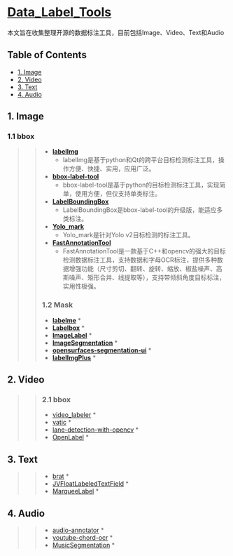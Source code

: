 # [Data_Label_Tools](https://github.com/mingx9527/Data_Label_Tools)
本文旨在收集整理开源的数据标注工具，目前包括Image、Video、Text和Audio

## Table of Contents
- [1. Image](#Image)
- [2. Video](#Video)
- [3. Text](#Text)
- [4. Audio](#Audio)

## <a name="Image"></a>1. Image
 ### 1.1 bbox
>> - **[labelImg](https://github.com/tzutalin/labelImg)**
>>    * labelImg是基于python和Qt的跨平台目标检测标注工具，操作方便、快捷、实用，应用广泛。
>> - **[bbox-label-tool](https://github.com/puzzledqs/BBox-Label-Tool)**
>>    * bbox-label-tool是基于python的目标检测标注工具，实现简单，使用方便，但仅支持单类标注。 
>> - **[LabelBoundingBox](https://github.com/hjptriplebee/LabelBoundingBox)**
>>    * LabelBoundingBox是bbox-label-tool的升级版，能适应多类标注。
>> - **[Yolo_mark](https://github.com/AlexeyAB/Yolo_mark)**
>>    * Yolo_mark是针对Yolo v2目标检测的标注工具。
>> - **[FastAnnotationTool](https://github.com/christopher5106/FastAnnotationTool)**
>>    * FastAnnotationTool是一款基于C++和opencv的强大的目标检测数据标注工具，支持数据和字母OCR标注，提供多种数据增强功能（尺寸剪切、翻转、旋转、缩放、椒盐噪声、高斯噪声、矩形合并、线提取等），支持带倾斜角度目标标注，实用性极强。
>> ### 1.2 Mask
>> - **[labelme](https://github.com/wkentaro/labelme)**
>>    *
>> - **[Labelbox](https://github.com/Labelbox/Labelbox)**
>>    *
>> - **[ImageLabel](https://github.com/lanbing510/ImageLabel)**
>>    *
>> - **[ImageSegmentation](https://github.com/AKSHAYUBHAT/ImageSegmentation)**
>>    *
>> - **[opensurfaces-segmentation-ui](https://github.com/seanbell/opensurfaces-segmentation-ui)**
>>    *
>> - **[labelImgPlus](https://github.com/lzx1413/labelImgPlus)**
>>    *

## <a name="Video"></a>2. Video
>> ### 2.1 bbox
>> - [video_labeler](https://github.com/hahnyuan/video_labeler)
>>    *
>> - [vatic](https://github.com/cvondrick/vatic)
>>    *
>> - [lane-detection-with-opencv](lane-detection-with-opencv)
>>    *
>> - [OpenLabel](https://github.com/liushu1231/OpenLabel)
>>    *

## <a name="Text"></a>3. Text
>> - [brat](http://blog.csdn.net/dlyldxwl/article/details/76272707)
>>    *
>> - [JVFloatLabeledTextField](https://github.com/jverdi/JVFloatLabeledTextField)
>>    *
>> - [MarqueeLabel](https://github.com/cbpowell/MarqueeLabel)
>>    *

## <a name="Audio"></a>4. Audio
>> - [audio-annotator](https://github.com/CrowdCurio/audio-annotator)
>>    *
>> - [youtube-chord-ocr](https://github.com/henridwyer/youtube-chord-ocr)
>>    *
>> - [MusicSegmentation](https://github.com/torogmw/MusicSegmentation)
>>    *
